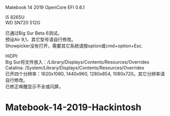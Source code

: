 Matebook 14 2019 OpenCore EFI 0.6.1  

i5 8265U  
WD SN720 512G  

已通过Big Sur Beta 6测试。  
预设Air 9,1，其它型号请自行修改。  
Showpicker没有打开，需要其它系统请按option或cmd+option+Esc.  


HiDPI:  
Big Sur将文件放入：/Library/Displays/Contents/Resources/Overrides  
Catalina: /System/Library/Displays/Contents/Resources/Overrides  
已开四个分辨率：1620x1080, 1440x960, 1280x854, 1080x720。其它分辨率请自行修改。  
已修正唤醒显示不全或闪屏。  



# Matebook-14-2019-Hackintosh
